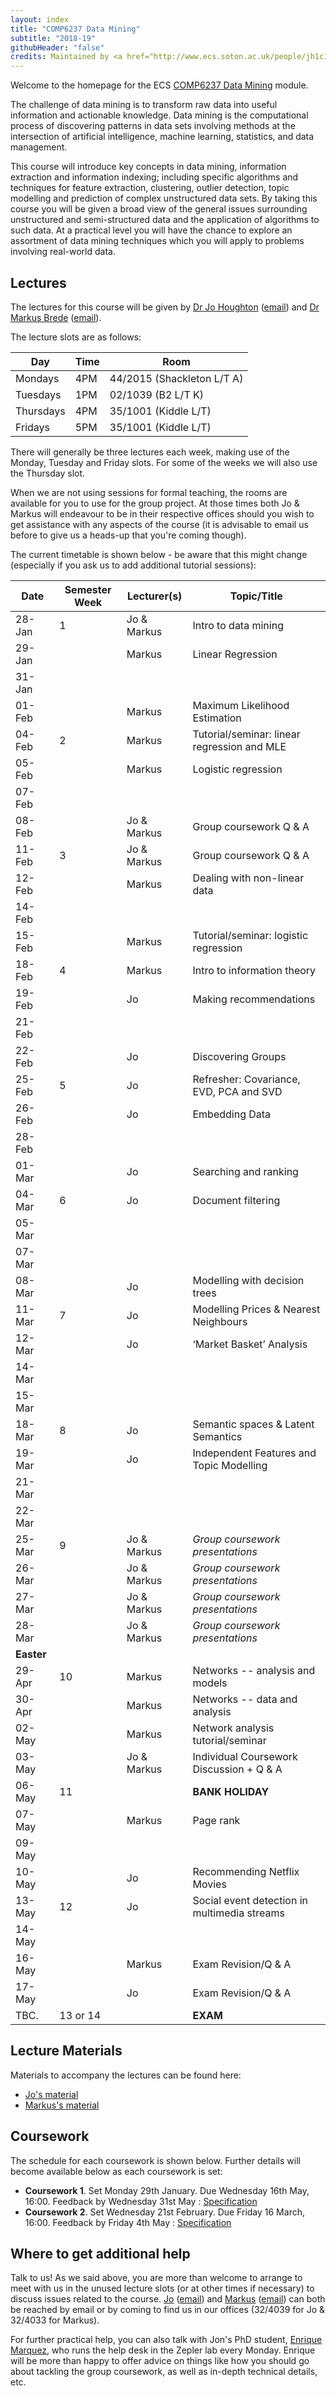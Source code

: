 ```yaml
---
layout: index
title: "COMP6237 Data Mining"
subtitle: "2018-19"
githubHeader: "false"
credits: Maintained by <a href="http://www.ecs.soton.ac.uk/people/jh1c18">Dr Jo Houghton</a>.
---
```


Welcome to the homepage for the ECS [COMP6237 Data Mining](https://secure.ecs.soton.ac.uk/module/COMP6237) module.

The challenge of data mining is to transform raw data into useful information and actionable knowledge. Data mining is the computational process of discovering patterns in data sets involving methods at the intersection of artificial intelligence, machine learning, statistics, and data management. 

This course will introduce key concepts in data mining, information extraction and information indexing; including specific algorithms and techniques for feature extraction, clustering, outlier detection, topic modelling and prediction of complex unstructured data sets. By taking this course you will be given a broad view of the general issues surrounding unstructured and semi-structured data and the application of algorithms to such data. At a practical level you will have the chance to explore an assortment of data mining techniques which you will apply to problems involving real-world data. 

## Lectures
The lectures for this course will be given by <a href="http://www.ecs.soton.ac.uk/people/jh1c18">Dr Jo Houghton</a> ([email](mailto:j.houghton@soton.ac.uk)) and <a href="http://www.ecs.soton.ac.uk/people/mb8">Dr Markus Brede</a> ([email](mailto:mb8@ecs.soton.ac.uk)). 

The lecture slots are as follows:

Day        | Time | Room   
-----------|------|-----------------------
Mondays    | 4PM	| 44/2015 (Shackleton L/T A)
Tuesdays	 | 1PM	| 02/1039 (B2 L/T K)
Thursdays	 | 4PM	| 35/1001 (Kiddle L/T)
Fridays	   | 5PM	| 35/1001 (Kiddle L/T)

There will generally be three lectures each week, making use of the Monday, Tuesday and Friday slots. For some of the weeks we will also use the Thursday slot. 

When we are not using sessions for formal teaching, the rooms are available for you to use for the group project. At those times both Jo & Markus will endeavour to be in their respective offices should you wish to get assistance with any aspects of the course (it is advisable to email us before to give us a heads-up that you're coming though). 

The current timetable is shown below - be aware that this might change (especially if you ask us to add additional tutorial sessions):

| Date       | Semester Week | Lecturer(s)  | Topic/Title                                   | 
|------------|---------------|--------------|-----------------------------------------------| 
| 28-Jan     | 1             | Jo & Markus  | Intro to data mining                          | 
| 29-Jan     |               | Markus       | Linear Regression                             | 
| 31-Jan     |               |              |                                               |
| 01-Feb     |               | Markus       | Maximum Likelihood Estimation                 | 
| 04-Feb     | 2             | Markus       | Tutorial/seminar: linear regression and MLE   | 
| 05-Feb     |               | Markus       | Logistic regression                           | 
| 07-Feb     |               |              |                                               |
| 08-Feb     |               | Jo & Markus  | Group coursework Q & A                        |
| 11-Feb     | 3             | Jo & Markus  | Group coursework Q & A                        |
| 12-Feb     |               | Markus       | Dealing with non-linear data                  | 
| 14-Feb     |               |              |                                               |
| 15-Feb     |               | Markus       | Tutorial/seminar: logistic regression         |
| 18-Feb     | 4             | Markus       | Intro to information theory                   | 
| 19-Feb     |               | Jo           | Making recommendations                        | 
| 21-Feb     |               |              |                                               |
| 22-Feb     |               | Jo           | Discovering Groups                            | 
| 25-Feb     | 5             | Jo           | Refresher: Covariance, EVD, PCA and SVD       |   
| 26-Feb     |               | Jo           | Embedding Data                                | 
| 28-Feb     |               |              |                                               | 
| 01-Mar     |               | Jo           | Searching and ranking                         |
| 04-Mar     | 6             | Jo           | Document filtering                            | 
| 05-Mar     |               |              |                                               | 
| 07-Mar     |               |              |                                               | 
| 08-Mar     |               | Jo           | Modelling with decision trees                 | 
| 11-Mar     | 7             | Jo           | Modelling Prices & Nearest Neighbours         | 
| 12-Mar     |               | Jo           | ‘Market Basket’ Analysis                      | 
| 14-Mar     |               |              |                                               | 
| 15-Mar     |               |              |                                               | 
| 18-Mar     | 8             | Jo           | Semantic spaces & Latent Semantics            | 
| 19-Mar     |               | Jo           | Independent Features and Topic Modelling      | 
| 21-Mar     |               |              |                                               |  
| 22-Mar     |               |              |                                               |  
| 25-Mar     | 9             | Jo & Markus  | _Group coursework presentations_              | 
| 26-Mar     |               | Jo & Markus  | _Group coursework presentations_              | 
| 27-Mar     |               | Jo & Markus  | _Group coursework presentations_              | 
| 28-Mar     |               | Jo & Markus  | _Group coursework presentations_              | 
| **Easter** |               |              |                                               | 
| 29-Apr     | 10            | Markus       | Networks -- analysis and models               | 
| 30-Apr     |               | Markus       | Networks -- data and analysis                 | 
| 02-May     |               | Markus       | Network analysis tutorial/seminar             | 
| 03-May     |               | Jo & Markus  | Individual Coursework Discussion + Q & A      | 
| 06-May     | 11            |              | **BANK HOLIDAY**                              | 
| 07-May     |               | Markus       | Page rank                                     | 
| 09-May     |               |              |                                               | 
| 10-May     |               | Jo           | Recommending Netflix Movies                   | 
| 13-May     | 12            | Jo           | Social event detection in multimedia streams  | 
| 14-May     |               |              |                                               | 
| 16-May     |               | Markus       | Exam Revision/Q & A                           | 
| 17-May     |               | Jo           | Exam Revision/Q & A                           | 
| TBC.       | 13 or 14      |              | **EXAM**                                      | 

## Lecture Materials
Materials to accompany the lectures can be found here:

* [Jo's material](jon.html)
* [Markus's material](http://users.ecs.soton.ac.uk/mb8/stats/datamining.html)

## Coursework
The schedule for each coursework is shown below. Further details will become available below as each coursework is set:

* **Coursework 1**. Set Monday 29th January. Due Wednesday 16th May, 16:00. Feedback by Wednesday 31st May : [Specification](cw/coursework1.html)
* **Coursework 2**. Set Wednesday 21st February. Due Friday 16 March, 16:00. Feedback by Friday 4th May : [Specification](cw/coursework2.html)

## Where to get additional help
Talk to us! As we said above, you are more than welcome to arrange to meet with us in the unused lecture slots (or at other times if necessary) to discuss issues related to the course. <a href="http://www.ecs.soton.ac.uk/people/jh1c18">Jo</a> ([email](mailto:j.houghton@soton.ac.uk)) and <a href="http://www.ecs.soton.ac.uk/people/mb8">Markus</a> ([email](mailto:mb8@ecs.soton.ac.uk)) can both be reached by email or by coming to find us in our offices (32/4039 for Jo & 32/4033 for Markus). 

For further practical help, you can also talk with Jon's PhD student, <a href="https://secure.ecs.soton.ac.uk/people/esm1g14">Enrique Marquez</a>, who runs the help desk in the Zepler lab every Monday. Enrique will be more than happy to offer advice on things like how you should go about tackling the group coursework, as well as in-depth technical details, etc.

